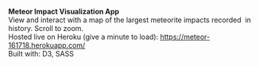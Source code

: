 **Meteor Impact Visualization App**  
View and interact with a map of the largest meteorite impacts recorded  in history. Scroll to zoom.  
Hosted live on Heroku (give a minute to load): https://meteor-161718.herokuapp.com/  
Built with: D3, SASS
